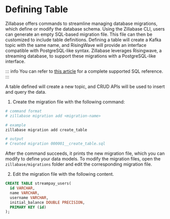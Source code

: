 # Defining Table

Zillabase offers commands to streamline managing database migrations, which define or modify the database schema. Using the Zillabase CLI, users can generate an empty SQL-based migration file. This file can then be customized to include table definitions. Defining a table will create a Kafka topic with the same name, and RisingWave will provide an interface compatible with PostgreSQL-like syntax. Zillabase leverages Risingwave, a streaming database, to support these migrations with a PostgreSQL-like interface.

::: info
You can refer to [this article](https://docs.risingwave.com/sql/overview) for a complete supported SQL reference.
:::

A table defined will create a new topic, and CRUD APIs will be used to insert and query the data.

1. Create the migration file with the following command:

```sh
# command format
# zillabase migration add <migration-name>

# example
zillabase migration add create_table

# output
# Created migration 000001__create_table.sql
```

After the command succeeds, it prints the new migration file, which you can modify to define your data models. To modify the migration files, open the `zillabase/migrations` folder and edit the corresponding migration file.

2. Edit the migration file with the following content.

```sql
CREATE TABLE streampay_users(
  id VARCHAR,
  name VARCHAR,
  username VARCHAR,
  initial_balance DOUBLE PRECISION,
  PRIMARY KEY (id)
);
```